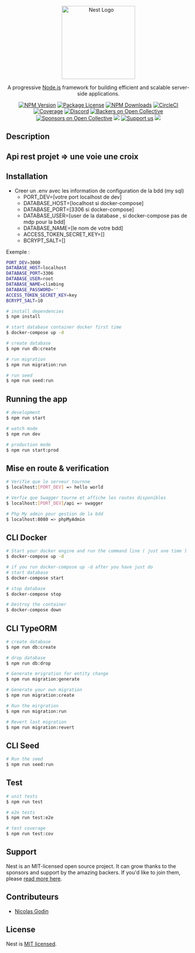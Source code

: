 <p align="center">
  <a href="http://nestjs.com/" target="blank"><img src="https://nestjs.com/img/logo-small.svg" width="200" alt="Nest Logo" /></a>
</p>

[circleci-image]: https://img.shields.io/circleci/build/github/nestjs/nest/master?token=abc123def456
[circleci-url]: https://circleci.com/gh/nestjs/nest

  <p align="center">A progressive <a href="http://nodejs.org" target="_blank">Node.js</a> framework for building efficient and scalable server-side applications.</p>
    <p align="center">
<a href="https://www.npmjs.com/~nestjscore" target="_blank"><img src="https://img.shields.io/npm/v/@nestjs/core.svg" alt="NPM Version" /></a>
<a href="https://www.npmjs.com/~nestjscore" target="_blank"><img src="https://img.shields.io/npm/l/@nestjs/core.svg" alt="Package License" /></a>
<a href="https://www.npmjs.com/~nestjscore" target="_blank"><img src="https://img.shields.io/npm/dm/@nestjs/common.svg" alt="NPM Downloads" /></a>
<a href="https://circleci.com/gh/nestjs/nest" target="_blank"><img src="https://img.shields.io/circleci/build/github/nestjs/nest/master" alt="CircleCI" /></a>
<a href="https://coveralls.io/github/nestjs/nest?branch=master" target="_blank"><img src="https://coveralls.io/repos/github/nestjs/nest/badge.svg?branch=master#9" alt="Coverage" /></a>
<a href="https://discord.gg/G7Qnnhy" target="_blank"><img src="https://img.shields.io/badge/discord-online-brightgreen.svg" alt="Discord"/></a>
<a href="https://opencollective.com/nest#backer" target="_blank"><img src="https://opencollective.com/nest/backers/badge.svg" alt="Backers on Open Collective" /></a>
<a href="https://opencollective.com/nest#sponsor" target="_blank"><img src="https://opencollective.com/nest/sponsors/badge.svg" alt="Sponsors on Open Collective" /></a>
  <a href="https://paypal.me/kamilmysliwiec" target="_blank"><img src="https://img.shields.io/badge/Donate-PayPal-ff3f59.svg"/></a>
    <a href="https://opencollective.com/nest#sponsor"  target="_blank"><img src="https://img.shields.io/badge/Support%20us-Open%20Collective-41B883.svg" alt="Support us"></a>
  <a href="https://twitter.com/nestframework" target="_blank"><img src="https://img.shields.io/twitter/follow/nestframework.svg?style=social&label=Follow"></a>
</p>
  <!--[![Backers on Open Collective](https://opencollective.com/nest/backers/badge.svg)](https://opencollective.com/nest#backer)
  [![Sponsors on Open Collective](https://opencollective.com/nest/sponsors/badge.svg)](https://opencollective.com/nest#sponsor)-->

## Description

## Api rest projet => une voie une croix

## Installation
* Creer un .env avec les information de configuration de la bdd (my sql)
  * PORT_DEV=[votre port localhost de dev]
  * DATABASE_HOST=[localhost si docker-compose]
  * DATABASE_PORT=[3306 si docker-compose]
  * DATABASE_USER=[user de la database , si docker-compose pas de mdp pour la bdd]
  * DATABASE_NAME=[le nom de votre bdd]
  * ACCESS_TOKEN_SECRET_KEY=[]
  * BCRYPT_SALT=[]

Exemple :
```bash
PORT_DEV=3000
DATABASE_HOST=localhost
DATABASE_PORT=3306
DATABASE_USER=root
DATABASE_NAME=climbing
DATABASE_PASSWORD=''
ACCESS_TOKEN_SECRET_KEY=key
BCRYPT_SALT=10
```
  
```bash
# install dependencies
$ npm install

# start database container docker first time
$ docker-compose up -d

# create database
$ npm run db:create

# run migration
$ npm run migration:run

# run seed
$ npm run seed:run
```

## Running the app

```bash
# development
$ npm run start

# watch mode
$ npm run dev

# production mode
$ npm run start:prod
```
## Mise en route & verification
```bash
# Verifie que le serveur tournne
$ localhost:[PORT_DEV] => hello world

# Verfie que Swagger tourne et affiche les routes disponibles
$ localhost:[PORT_DEV]/api => swagger

# Php My admin pour gestion de la bdd 
$ localhost:8080 => phpMyAdmin
```

## CLI Docker
```bash
# Start your docker engine and run the command line ( just one time )
$ docker-compose up -d 

# if you run docker-compose up -d after you have just do 
# start database
$ docker-compose start

# stop database
$ docker-compose stop

# Destroy the container
$ docker-compose down
```

## CLI TypeORM
```bash
# create database
$ npm run db:create

# drop database
$ npm run db:drop

# Generate mrigration for entity change
$ npm run migration:generate

# Generate your own migration 
$ npm run migration:create

# Run the mirgration 
$ npm run migration:run

# Revert last migration 
$ npm run migration:revert
```

## CLI Seed
```bash
# Run the seed
$ npm run seed:run
```
## Test

```bash
# unit tests
$ npm run test

# e2e tests
$ npm run test:e2e

# test coverage
$ npm run test:cov
```

## Support

Nest is an MIT-licensed open source project. It can grow thanks to the sponsors and support by the amazing backers. If you'd like to join them, please [read more here](https://docs.nestjs.com/support).

## Contributeurs

-  [Nicolas Godin](https://nicolas-godin.fr/)


## License

Nest is [MIT licensed](LICENSE).
